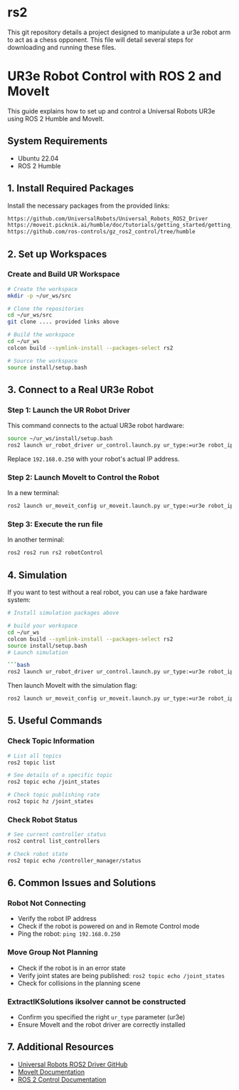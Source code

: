 # rs2
This git repository details a project designed to manipulate a ur3e robot arm to act as a chess opponent. This file will detail several steps for downloading and running these files.


# UR3e Robot Control with ROS 2 and MoveIt

This guide explains how to set up and control a Universal Robots UR3e using ROS 2 Humble and MoveIt.

## System Requirements

- Ubuntu 22.04
- ROS 2 Humble

## 1. Install Required Packages

Install the necessary packages from the provided links:
```bash
https://github.com/UniversalRobots/Universal_Robots_ROS2_Driver
https://moveit.picknik.ai/humble/doc/tutorials/getting_started/getting_started.html
https://github.com/ros-controls/gz_ros2_control/tree/humble
```

## 2. Set up Workspaces

### Create and Build UR Workspace

```bash
# Create the workspace
mkdir -p ~/ur_ws/src

# Clone the repositories
cd ~/ur_ws/src
git clone .... provided links above

# Build the workspace
cd ~/ur_ws
colcon build --symlink-install --packages-select rs2

# Source the workspace
source install/setup.bash
```


## 3. Connect to a Real UR3e Robot

### Step 1: Launch the UR Robot Driver

This command connects to the actual UR3e robot hardware:

```bash
source ~/ur_ws/install/setup.bash
ros2 launch ur_robot_driver ur_control.launch.py ur_type:=ur3e robot_ip:=192.168.0.250 launch_rviz:=false
```

Replace `192.168.0.250` with your robot's actual IP address.

### Step 2: Launch MoveIt to Control the Robot

In a new terminal:

```bash
ros2 launch ur_moveit_config ur_moveit.launch.py ur_type:=ur3e robot_ip:=192.168.0.250
```

### Step 3: Execute the run file

In another terminal:

```bash
ros2 ros2 run rs2 robotControl
```

## 4. Simulation

If you want to test without a real robot, you can use a fake hardware system:

```bash
# Install simulation packages above

# build your workspace
cd ~/ur_ws
colcon build --symlink-install --packages-select rs2
source install/setup.bash
# Launch simulation

```bash
ros2 launch ur_robot_driver ur_control.launch.py ur_type:=ur3e robot_ip:=192.168.0.250 launch_rviz:=false use_fake_hardware:=true
```

Then launch MoveIt with the simulation flag:

```bash
ros2 launch ur_moveit_config ur_moveit.launch.py ur_type:=ur3e robot_ip:=192.168.0.250
```

## 5. Useful Commands

### Check Topic Information

```bash
# List all topics
ros2 topic list

# See details of a specific topic
ros2 topic echo /joint_states

# Check topic publishing rate
ros2 topic hz /joint_states
```

### Check Robot Status

```bash
# See current controller status
ros2 control list_controllers

# Check robot state
ros2 topic echo /controller_manager/status
```

## 6. Common Issues and Solutions

### Robot Not Connecting
- Verify the robot IP address
- Check if the robot is powered on and in Remote Control mode
- Ping the robot: `ping 192.168.0.250`

### Move Group Not Planning
- Check if the robot is in an error state
- Verify joint states are being published: `ros2 topic echo /joint_states`
- Check for collisions in the planning scene

### ExtractIKSolutions iksolver cannot be constructed
- Confirm you specified the right `ur_type` parameter (ur3e)
- Ensure MoveIt and the robot driver are correctly installed

## 7. Additional Resources

- [Universal Robots ROS2 Driver GitHub](https://github.com/UniversalRobots/Universal_Robots_ROS2_Driver)
- [MoveIt Documentation](https://moveit.picknik.ai/humble/index.html)
- [ROS 2 Control Documentation](https://control.ros.org/humble/index.html)

